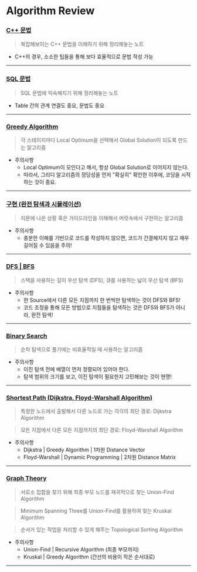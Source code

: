 # Algorithm Review

### [C++ 문법](https://github.com/PoSungKim/algorithm_review/blob/master/c%2B%2B/0.note.md)
> 복잡해보이는 C++ 문법을 이해하기 위해 정리해놓는 노트
* C++의 경우, 소소한 팁들을 통해 보다 효율적으로 문법 작성 가능
<hr>

### [SQL 문법](https://github.com/PoSungKim/algorithm_review/tree/master/SQL)
> SQL 문법에 익숙해지기 위해 정리해놓는 노트
* Table 간의 관계 연결도 중요, 문법도 중요
<hr>

### [Greedy Algorithm](https://github.com/PoSungKim/algorithm_review/blob/master/greedy/0.note.md)
> 각 스테이지마다 Local Optimum을 선택해서 Global Solution이 되도록 만드는 알고리즘

* 주의사항
  * Local Optimum이 모인다고 해서, 항상 Global Solution로 이어지지 않는다.
  * 따라서, 그리디 알고리즘의 정당성을 먼저 "확실히" 확인한 이후에, 코딩을 시작하는 것이 중요.
<hr>

### [구현 (완전 탐색과 시뮬레이션)](https://github.com/PoSungKim/algorithm_review/blob/master/%EA%B5%AC%ED%98%84/0.note.md)
> 지문에 나온 상황 혹은 가이드라인을 이해해서 머릿속에서 구현하는 알고리즘

* 주의사항
  * 충분한 이해를 기반으로 코드를 작성하지 않으면, 코드가 간결해지지 않고 매우 길어질 수 있음을 주의!

<hr>

### [DFS | BFS](https://github.com/PoSungKim/algorithm_review/blob/master/DFS%7CBFS/0.note.md)
> 스택을 사용하는 깊이 우선 탐색 (DFS), 큐를 사용하는 넓이 우선 탐색 (BFS)

* 주의사항
  * 한 Source에서 다른 모든 지점까지 한 번씩만 탐색하는 것이 DFS와 BFS!
  * 코드 조정을 통해 모든 방법으로 지점들을 탐색하는 것은 DFS와 BFS가 아니라, 완전 탐색!

<hr>

### [Binary Search](https://github.com/PoSungKim/algorithm_review/blob/master/Binary%20Search/0.note.md)
> 순차 탐색으로 풀기에는 비효율적일 때 사용하는 알고리즘

* 주의사항
  * 이진 탐색 전에 배열이 먼저 정렬되어 있어야 한다.
  * 탐색 범위의 크기를 보고, 이진 탐색이 필요한지 고민해보는 것이 현명! 

<hr>

### [Shortest Path (Dijkstra, Floyd-Warshall Algorithm)](https://github.com/PoSungKim/algorithm_review/blob/master/Shortest%20Path/0.note.md)
> 특정한 노드에서 출발해서 다른 노드로 가는 각각의 최단 경로: Dijkstra Algorithm

> 모든 지점에서 다른 모든 지점까지의 최단 경로: Floyd-Warshall Algorithm

* 주의사항
  * Dijkstra | Greedy Algorithm | 1차원 Distance Vector
  * Floyd-Warshall | Dynamic Programming | 2차원 Distance Matrix

<hr>

### [Graph Theory](https://github.com/PoSungKim/algorithm_review/blob/master/Graph%20Theory/0.note.md)
> 서로소 집합을 찾기 위해 최종 부모 노드를 재귀적으로 찾는 Union-Find Algorithm

> Minimum Spanning Three를 Union-Find를 활용하여 찾는 Kruskal Algorithm

> 순서가 있는 작업을 처리할 수 있게 해주는 Topological Sorting Algorithm

* 주의사항
  * Union-Find | Recursive Algorithm (최종 부모까지)
  * Kruskal | Greedy Algorithm (간선의 비용이 작은 순서대로)

<hr>
